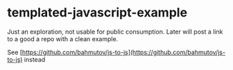 # templated-javascript-example

Just an exploration, not usable for public consumption.
Later will post a link to a good a repo with a clean example.

See [https://github.com/bahmutov/js-to-js](https://github.com/bahmutov/js-to-js) instead
